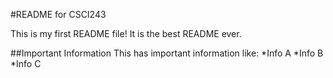 #README for CSCI243

This is my first README file! It is the best README ever.

##Important Information
This has important information like:
*Info A
*Info B
*Info C


